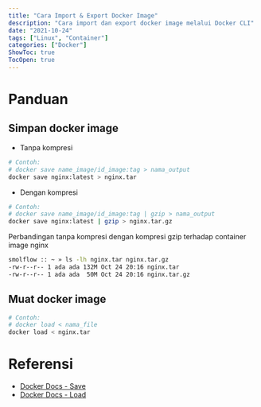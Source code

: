 ```yaml
---
title: "Cara Import & Export Docker Image"
description: "Cara import dan export docker image melalui Docker CLI"
date: "2021-10-24"
tags: ["Linux", "Container"]
categories: ["Docker"]
ShowToc: true
TocOpen: true
---
```


# Panduan
## Simpan docker image
- Tanpa kompresi
```bash
# Contoh:
# docker save name_image/id_image:tag > nama_output
docker save nginx:latest > nginx.tar
```

- Dengan kompresi
```bash
# Contoh:
# docker save name_image/id_image:tag | gzip > nama_output
docker save nginx:latest | gzip > nginx.tar.gz
```

Perbandingan tanpa kompresi dengan kompresi gzip terhadap container image nginx 
```bash
smolflow :: ~ » ls -lh nginx.tar nginx.tar.gz
-rw-r--r-- 1 ada ada 132M Oct 24 20:16 nginx.tar
-rw-r--r-- 1 ada ada  50M Oct 24 20:16 nginx.tar.gz
```

## Muat docker image
```bash
# Contoh:
# docker load < nama_file
docker load < nginx.tar
```

# Referensi
- [Docker Docs - Save](https://docs.docker.com/engine/reference/commandline/save/)
- [Docker Docs - Load](https://docs.docker.com/engine/reference/commandline/load/)